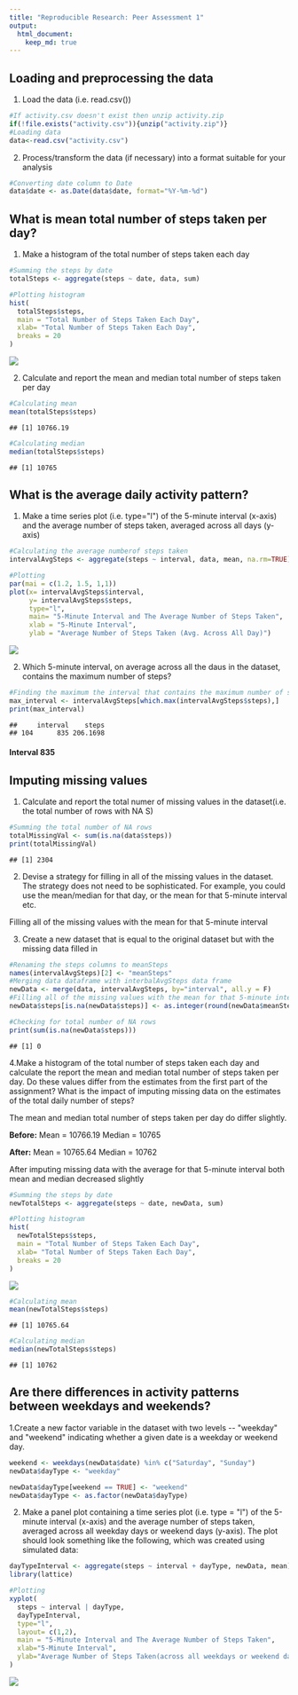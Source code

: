 ```yaml
---
title: "Reproducible Research: Peer Assessment 1"
output: 
  html_document:
    keep_md: true
---
```



## Loading and preprocessing the data
1. Load the data (i.e. read.csv())

```r
#If activity.csv doesn't exist then unzip activity.zip 
if(!file.exists("activity.csv")){unzip("activity.zip")}
#Loading data
data<-read.csv("activity.csv")
```
2. Process/transform the data (if necessary) into a format suitable for your analysis

```r
#Converting date column to Date
data$date <- as.Date(data$date, format="%Y-%m-%d")
```
## What is mean total number of steps taken per day?
1. Make a histogram of the total number of steps taken each day

```r
#Summing the steps by date
totalSteps <- aggregate(steps ~ date, data, sum)

#Plotting histogram
hist(
  totalSteps$steps, 
  main = "Total Number of Steps Taken Each Day", 
  xlab= "Total Number of Steps Taken Each Day", 
  breaks = 20
)
```

![](PA1_template_files/figure-html/unnamed-chunk-3-1.png)<!-- -->

2. Calculate and report the mean and median total number of steps taken per day

```r
#Calculating mean
mean(totalSteps$steps)
```

```
## [1] 10766.19
```

```r
#Calculating median
median(totalSteps$steps)
```

```
## [1] 10765
```


## What is the average daily activity pattern?
1. Make a time series plot (i.e. type="l") of the 5-minute interval (x-axis) and the average number of steps taken, averaged across all days (y-axis) 

```r
#Calculating the average numberof steps taken 
intervalAvgSteps <- aggregate(steps ~ interval, data, mean, na.rm=TRUE)

#Plotting 
par(mai = c(1.2, 1.5, 1,1))
plot(x= intervalAvgSteps$interval,
     y= intervalAvgSteps$steps,
     type="l",
     main= "5-Minute Interval and The Average Number of Steps Taken",
     xlab = "5-Minute Interval",
     ylab = "Average Number of Steps Taken (Avg. Across All Day)")
```

![](PA1_template_files/figure-html/unnamed-chunk-5-1.png)<!-- -->

2. Which 5-minute interval, on average across all the daus in the dataset, contains the maximum number of steps?

```r
#Finding the maximum the interval that contains the maximum number of steps
max_interval <- intervalAvgSteps[which.max(intervalAvgSteps$steps),]
print(max_interval)
```

```
##     interval    steps
## 104      835 206.1698
```
#### Interval 835 

## Imputing missing values
1. Calculate and report the total numer of missing values in the dataset(i.e. the total number of rows with NA S)

```r
#Summing the total number of NA rows
totalMissingVal <- sum(is.na(data$steps))
print(totalMissingVal)
```

```
## [1] 2304
```

2. Devise a strategy for filling in all of the missing values in the dataset. The strategy does not need to be sophisticated. For example, you could use the mean/median for that day, or the mean for that 5-minute interval etc.

Filling all of the missing values with the mean for that 5-minute interval

3. Create a new dataset that is equal to the original dataset but with the missing data filled in

```r
#Renaming the steps columns to meanSteps
names(intervalAvgSteps)[2] <- "meanSteps"
#Merging data dataframe with interbalAvgSteps data frame
newData <- merge(data, intervalAvgSteps, by="interval", all.y = F)
#Filling all of the missing values with the mean for that 5-minute interval
newData$steps[is.na(newData$steps)] <- as.integer(round(newData$meanSteps[is.na(newData$steps)]))

#Checking for total number of NA rows
print(sum(is.na(newData$steps)))
```

```
## [1] 0
```

4.Make a histogram of the total number of steps taken each day and calculate the report the mean and median total number of steps taken per day. Do these values differ from the estimates from the first part of the assignment? What is the impact of imputing missing data on the estimates of the total daily number of steps?

The mean and median total number of steps taken per day do differ slightly.

**Before:**
Mean = 10766.19
Median = 10765

**After:**
Mean = 10765.64
Median = 10762

After imputing missing data with the average for that 5-minute interval both mean and median decreased slightly



```r
#Summing the steps by date
newTotalSteps <- aggregate(steps ~ date, newData, sum)

#Plotting histogram
hist(
  newTotalSteps$steps, 
  main = "Total Number of Steps Taken Each Day", 
  xlab= "Total Number of Steps Taken Each Day", 
  breaks = 20
)
```

![](PA1_template_files/figure-html/unnamed-chunk-9-1.png)<!-- -->

```r
#Calculating mean
mean(newTotalSteps$steps)
```

```
## [1] 10765.64
```

```r
#Calculating median
median(newTotalSteps$steps)
```

```
## [1] 10762
```
## Are there differences in activity patterns between weekdays and weekends?
1.Create a new factor variable in the dataset with two levels -- "weekday" and "weekend" indicating whether a given date is a weekday or weekend day.

```r
weekend <- weekdays(newData$date) %in% c("Saturday", "Sunday")
newData$dayType <- "weekday"

newData$dayType[weekend == TRUE] <- "weekend"
newData$dayType <- as.factor(newData$dayType)
```

2. Make a panel plot containing a time series plot (i.e. type = "l") of the 5-minute interval (x-axis) and the average number of steps taken, averaged across all weekday days or weekend days (y-axis). The plot should look something like the following, which was created using simulated data:

```r
dayTypeInterval <- aggregate(steps ~ interval + dayType, newData, mean)
library(lattice)

#Plotting 
xyplot(
  steps ~ interval | dayType,
  dayTypeInterval,
  type="l",
  layout= c(1,2),
  main = "5-Minute Interval and The Average Number of Steps Taken",
  xlab="5-Minute Interval",
  ylab="Average Number of Steps Taken(across all weekdays or weekend days)"
)
```

![](PA1_template_files/figure-html/unnamed-chunk-11-1.png)<!-- -->
